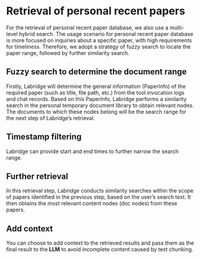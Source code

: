 # Retrieval of personal recent papers
For the retrieval of personal  recent paper database, we also use a multi-level hybrid search. 
The usage scenario for personal recent paper database is more focused on inquiries about a specific paper, 
with high requirements for timeliness. Therefore, we adopt a strategy of fuzzy search to locate the paper range, 
followed by further similarity search.

## Fuzzy search to determine the document range
Firstly, Labridge will determine the general information (PaperInfo) of 
the required paper (such as title, file path, etc.) from the tool invocation logs and chat records. 
Based on this PaperInfo, Labridge performs a similarity search in the personal temporary document library to 
obtain relevant nodes. 
The documents to which these nodes belong will be the search range for the next step of Labridge’s retrieval.

## Timestamp filtering
Labridge can provide start and end times to further narrow the search range.

## Further retrieval
In this retrieval step, Labridge conducts similarity searches within the scope of papers identified in the previous step, 
based on the user’s search text. 
It then obtains the most relevant content nodes (doc nodes) from these papers.

## Add context
You can choose to add context to the retrieved results and pass them as the final result to the **LLM** 
to avoid incomplete content caused by text chunking.
